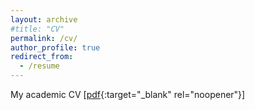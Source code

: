 ```yaml
---
layout: archive
#title: "CV"
permalink: /cv/
author_profile: true
redirect_from:
  - /resume
---
```


My academic CV \[[pdf](https://boryana-ilieva.github.io/assets/CV_Ilieva.pdf){:target="_blank" rel="noopener"}\]  
